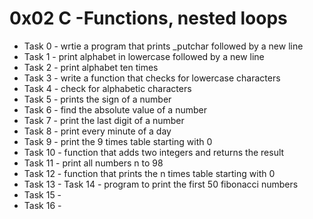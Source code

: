 # 0x02 C -Functions, nested loops


+ Task 0 - wrtie a program that prints _putchar followed by a new line 
+ Task 1 - print alphabet in lowercase followed by a new line 
+ Task 2 - print alphabet ten times 
+ Task 3 - write a function that checks for lowercase characters 
+ Task 4 - check for alphabetic characters 
+ Task 5 - prints the sign of a number 
+ Task 6 - find the absolute value of a number 
+ Task 7 - print the last digit of a number 
+ Task 8 - print every minute of a day 
+ Task 9 - print the 9 times table starting with 0 
+ Task 10 - function that adds two integers and returns the result 
+ Task 11 - print all numbers n to 98 
+ Task 12 - function that prints the n times table starting with 0 
+ Task 13 - Task 14 - program to print the first 50 fibonacci numbers 
+ Task 15 - 
+ Task 16 -
